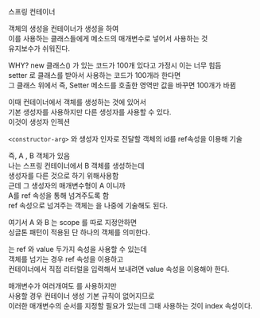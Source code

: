 스프링 컨테이너  

객체의 생성을 컨테이너가 생성을 하여     
이를 사용하는 클래스들에게 메소드의 매개변수로 넣어서 사용하는 것     
유지보수가 쉬워진다.     
   
WHY? 
new 클래스() 가 있는 코드가 100개 있다고 가정시 이는 너무 힘듬  
setter 로 클래스를 받아서 사용하는 코드가 100개라 한다면    
그 클래스 위에서 즉, Setter 메소드를 호출한 영역만 값을 바꾸면 100개가 바뀜    
       
이때 컨테이너에서 객체를 생성하는 것에 있어서    
기본 생성자를 사용하지만 다른 생성자를 사용할 수 있다.    
이것이 생성자 인젝션  
      
```<constructor-arg>``` 와 생성자 인자로 전달할 객체의 id를 ref속성을 이용해 기술  
     
즉, A , B 객체가 있음   
나는 스프링 컨테이너에서 B 객체를 생성하는데       
생성자를 다른 것으로 하기 위해<constructor-arg>사용함     
근데 그 생성자의 매개변수형이 A 이니까       
A를 ref 속성을 통해 넘겨주도록 함    
ref 속성으로 넘겨주는 객체는 <bean>을 나중에 기술해도 된다.     
  
여기서 A 와 B 는 scope 를 따로 지정안하면      
싱글톤 패턴이 적용된 단 하나의 객체를 의미한다.      
  
<constructor-arg> 는 ref 와 value 두가지 속성을 사용할 수 있는데  
객체를 넘기는 경우 ref 속성을 이용하고  
컨테이너에서 직접 리터럴을 입력해서 보내려면 value 속성을 이용해야 한다.  

매개변수가 여러개여도 <constructor-arg> 를 사용하지만   
<constructor-arg> 사용할 경우 컨테이너 생성 기본 규칙이 없어지므로  
이러한 매개변수의 순서를 지정할 필요가 있는데 그때 사용하는 것이 index 속성이다.  
